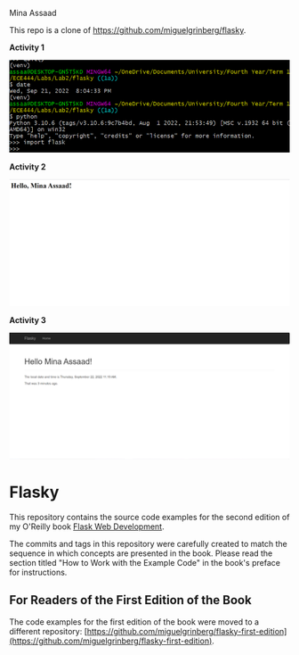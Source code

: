 Mina Assaad

This repo is a clone of https://github.com/miguelgrinberg/flasky.

**Activity 1**

![Alt text](images/Activity1.png?raw=true "Activity1")

**Activity 2**

![Alt text](images/Activity2.png?raw=true "Activity2")

**Activity 3**

![Alt text](images/Activity3.png?raw=true "Activity3")

Flasky
======

This repository contains the source code examples for the second edition of my O'Reilly book [Flask Web Development](http://www.flaskbook.com).

The commits and tags in this repository were carefully created to match the sequence in which concepts are presented in the book. Please read the section titled "How to Work with the Example Code" in the book's preface for instructions.

For Readers of the First Edition of the Book
--------------------------------------------

The code examples for the first edition of the book were moved to a different repository: [https://github.com/miguelgrinberg/flasky-first-edition](https://github.com/miguelgrinberg/flasky-first-edition).
